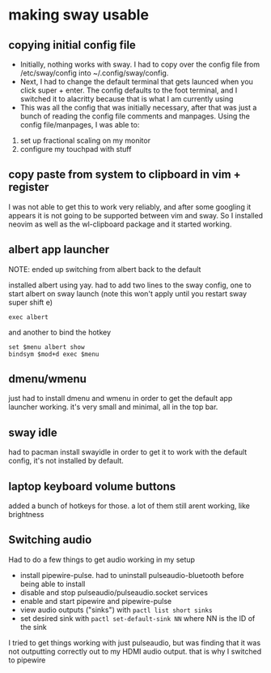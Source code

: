 # making sway usable

## copying initial config file

- Initially, nothing works with sway. I had to copy over the config file from /etc/sway/config into ~/.config/sway/config. 
- Next, I had to change the default terminal that gets launced when you click super + enter. The config defaults to the foot terminal, and I switched it to alacritty because that is what I am currently using
- This was all the config that was initially necessary, after that was just a bunch of reading the config file comments and manpages. Using the config file/manpages, I was able to:

1. set up fractional scaling on my monitor
2. configure my touchpad with stuff

## copy paste from system to clipboard in vim + register

I was not able to get this to work very reliably, and after some googling it appears it is not going to be supported between vim and sway. So I installed neovim as well as the wl-clipboard package and it started working.

## albert app launcher

NOTE: ended up switching from albert back to the default

installed albert using yay. had to add two lines to the sway config, one to start albert on sway launch (note this won't apply until you restart sway super shift e)

```
exec albert
```

and another to bind the hotkey

```
set $menu albert show
bindsym $mod+d exec $menu
```

## dmenu/wmenu

just had to install dmenu and wmenu in order to get the default app launcher working. it's very small and minimal, all in the top bar.

## sway idle

had to pacman install swayidle in order to get it to work with the default config, it's not installed by default. 

## laptop keyboard volume buttons

added a bunch of hotkeys for those. a lot of them still arent working, like brightness 

## Switching audio

Had to do a few things to get audio working in my setup

- install pipewire-pulse. had to uninstall pulseaudio-bluetooth before being able to install
- disable and stop pulseaudio/pulseaudio.socket services
- enable and start pipewire and pipewire-pulse
- view audio outputs ("sinks") with `pactl list short sinks`
- set desired sink with `pactl set-default-sink NN` where NN is the ID of the sink

I tried to get things working with just pulseaudio, but was finding that it was not outputting correctly out to my HDMI audio output. that is why I switched to pipewire
